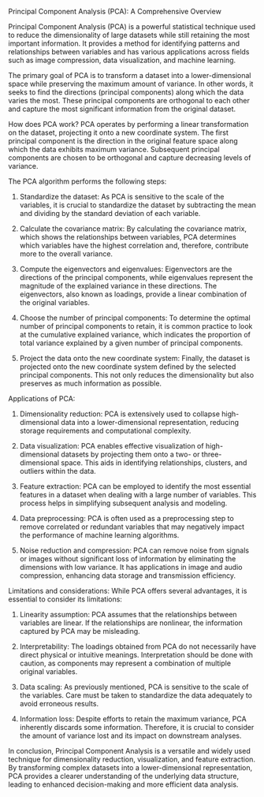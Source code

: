 Principal Component Analysis (PCA): A Comprehensive Overview

Principal Component Analysis (PCA) is a powerful statistical technique used to reduce the dimensionality of large datasets while still retaining the most important information. It provides a method for identifying patterns and relationships between variables and has various applications across fields such as image compression, data visualization, and machine learning.

The primary goal of PCA is to transform a dataset into a lower-dimensional space while preserving the maximum amount of variance. In other words, it seeks to find the directions (principal components) along which the data varies the most. These principal components are orthogonal to each other and capture the most significant information from the original dataset.

How does PCA work?
PCA operates by performing a linear transformation on the dataset, projecting it onto a new coordinate system. The first principal component is the direction in the original feature space along which the data exhibits maximum variance. Subsequent principal components are chosen to be orthogonal and capture decreasing levels of variance.

The PCA algorithm performs the following steps:

1. Standardize the dataset: As PCA is sensitive to the scale of the variables, it is crucial to standardize the dataset by subtracting the mean and dividing by the standard deviation of each variable.

2. Calculate the covariance matrix: By calculating the covariance matrix, which shows the relationships between variables, PCA determines which variables have the highest correlation and, therefore, contribute more to the overall variance.

3. Compute the eigenvectors and eigenvalues: Eigenvectors are the directions of the principal components, while eigenvalues represent the magnitude of the explained variance in these directions. The eigenvectors, also known as loadings, provide a linear combination of the original variables.

4. Choose the number of principal components: To determine the optimal number of principal components to retain, it is common practice to look at the cumulative explained variance, which indicates the proportion of total variance explained by a given number of principal components.

5. Project the data onto the new coordinate system: Finally, the dataset is projected onto the new coordinate system defined by the selected principal components. This not only reduces the dimensionality but also preserves as much information as possible.

Applications of PCA:
1. Dimensionality reduction: PCA is extensively used to collapse high-dimensional data into a lower-dimensional representation, reducing storage requirements and computational complexity.

2. Data visualization: PCA enables effective visualization of high-dimensional datasets by projecting them onto a two- or three-dimensional space. This aids in identifying relationships, clusters, and outliers within the data.

3. Feature extraction: PCA can be employed to identify the most essential features in a dataset when dealing with a large number of variables. This process helps in simplifying subsequent analysis and modeling.

4. Data preprocessing: PCA is often used as a preprocessing step to remove correlated or redundant variables that may negatively impact the performance of machine learning algorithms.

5. Noise reduction and compression: PCA can remove noise from signals or images without significant loss of information by eliminating the dimensions with low variance. It has applications in image and audio compression, enhancing data storage and transmission efficiency.

Limitations and considerations:
While PCA offers several advantages, it is essential to consider its limitations:

1. Linearity assumption: PCA assumes that the relationships between variables are linear. If the relationships are nonlinear, the information captured by PCA may be misleading.

2. Interpretability: The loadings obtained from PCA do not necessarily have direct physical or intuitive meanings. Interpretation should be done with caution, as components may represent a combination of multiple original variables.

3. Data scaling: As previously mentioned, PCA is sensitive to the scale of the variables. Care must be taken to standardize the data adequately to avoid erroneous results.

4. Information loss: Despite efforts to retain the maximum variance, PCA inherently discards some information. Therefore, it is crucial to consider the amount of variance lost and its impact on downstream analyses.

In conclusion, Principal Component Analysis is a versatile and widely used technique for dimensionality reduction, visualization, and feature extraction. By transforming complex datasets into a lower-dimensional representation, PCA provides a clearer understanding of the underlying data structure, leading to enhanced decision-making and more efficient data analysis.